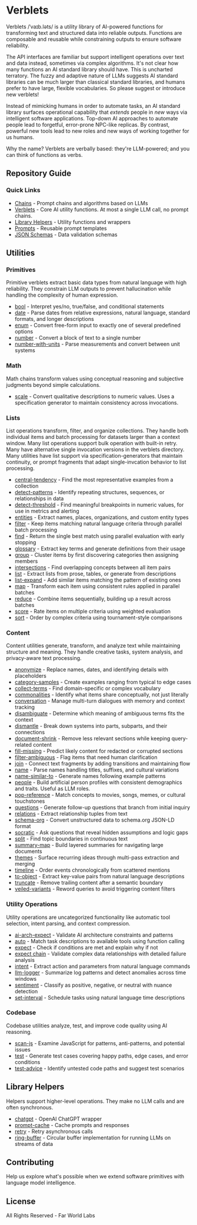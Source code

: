 # Verblets

Verblets /ˈvaɪb.ləts/ is a utility library of AI-powered functions for transforming text and structured data into reliable outputs. Functions are composable and reusable while constraining outputs to ensure software reliability. 

The API interfaces are familiar but support intelligent operations over text and data instead, sometimes via complex algorithms. It's not clear how many functions an AI standard library should have. This is uncharted terratory. The fuzzy and adaptive nature of LLMs suggests AI standard libraries can be much larger than classical standard libraries, and humans prefer to have large, flexible vocabularies. So please suggest or introduce new verblets!

Instead of mimicking humans in order to automate tasks, an AI standard library surfaces operational capability that *extends* people in *new* ways via intelligent software applications. Top-down AI approaches to automate people lead to forgetful, error-prone NPC-like replicas. By contrast, powerful new tools lead to new roles and new ways of working together for us humans.

Why the name? Verblets are verbally based: they're LLM-powered; and you can think of functions as verbs.

## Repository Guide

### Quick Links

- [Chains](./src/chains/) - Prompt chains and algorithms based on LLMs
- [Verblets](./src/verblets/) - Core AI utility functions. At most a single LLM call, no prompt chains. 
- [Library Helpers](./src/lib/) - Utility functions and wrappers
- [Prompts](./src/prompts/) - Reusable prompt templates
- [JSON Schemas](./src/json-schemas/) - Data validation schemas

## Utilities

### Primitives

Primitive verblets extract basic data types from natural language with high reliability. They constrain LLM outputs to prevent hallucination while handling the complexity of human expression.

- [bool](./src/verblets/bool) - Interpret yes/no, true/false, and conditional statements
- [date](./src/chains/date) - Parse dates from relative expressions, natural language, standard formats, and longer descriptions
- [enum](./src/verblets/enum) - Convert free-form input to exactly one of several predefined options
- [number](./src/verblets/number) - Convert a block of text to a single number
- [number-with-units](./src/verblets/number-with-units) - Parse measurements and convert between unit systems

### Math

Math chains transform values using conceptual reasoning and subjective judgments beyond simple calculations.

- [scale](./src/chains/scale) - Convert qualitative descriptions to numeric values. Uses a specification generator to maintain consistency across invocations.

### Lists

List operations transform, filter, and organize collections. They handle both individual items and batch processing for datasets larger than a context window. Many list operations support bulk operation with built-in retry. Many have alternative single invocation versions in the verblets directory. Many utilities have list support via specification-generators that maintain continuity, or prompt fragments that adapt single-invcation behavior to list processing.

- [central-tendency](./src/chains/central-tendency) - Find the most representative examples from a collection
- [detect-patterns](./src/chains/detect-patterns) - Identify repeating structures, sequences, or relationships in data
- [detect-threshold](./src/chains/detect-threshold) - Find meaningful breakpoints in numeric values, for use in metrics and alerting
- [entities](./src/chains/entities) - Extract names, places, organizations, and custom entity types
- [filter](./src/chains/filter) - Keep items matching natural language criteria through parallel batch processing
- [find](./src/chains/find) - Return the single best match using parallel evaluation with early stopping
- [glossary](./src/chains/glossary) - Extract key terms and generate definitions from their usage
- [group](./src/chains/group) - Cluster items by first discovering categories then assigning members
- [intersections](./src/chains/intersections) - Find overlapping concepts between all item pairs
- [list](./src/chains/list) - Extract lists from prose, tables, or generate from descriptions
- [list-expand](./src/verblets/list-expand) - Add similar items matching the pattern of existing ones
- [map](./src/chains/map) - Transform each item using consistent rules applied in parallel batches
- [reduce](./src/chains/reduce) - Combine items sequentially, building up a result across batches
- [score](./src/chains/score) - Rate items on multiple criteria using weighted evaluation
- [sort](./src/chains/sort) - Order by complex criteria using tournament-style comparisons

### Content

Content utilities generate, transform, and analyze text while maintaining structure and meaning. They handle creative tasks, system analysis, and privacy-aware text processing.

- [anonymize](./src/chains/anonymize) - Replace names, dates, and identifying details with placeholders
- [category-samples](./src/chains/category-samples) - Create examples ranging from typical to edge cases
- [collect-terms](./src/chains/collect-terms) - Find domain-specific or complex vocabulary
- [commonalities](./src/verblets/commonalities) - Identify what items share conceptually, not just literally
- [conversation](./src/chains/conversation) - Manage multi-turn dialogues with memory and context tracking
- [disambiguate](./src/chains/disambiguate) - Determine which meaning of ambiguous terms fits the context
- [dismantle](./src/chains/dismantle) - Break down systems into parts, subparts, and their connections
- [document-shrink](./src/chains/document-shrink) - Remove less relevant sections while keeping query-related content
- [fill-missing](./src/verblets/fill-missing) - Predict likely content for redacted or corrupted sections
- [filter-ambiguous](./src/chains/filter-ambiguous) - Flag items that need human clarification
- [join](./src/chains/join) - Connect text fragments by adding transitions and maintaining flow
- [name](./src/verblets/name) - Parse names handling titles, suffixes, and cultural variations
- [name-similar-to](./src/verblets/name-similar-to) - Generate names following example patterns
- [people](./src/chains/people) - Build artificial person profiles with consistent demographics and traits. Useful as LLM roles.
- [pop-reference](./src/chains/pop-reference) - Match concepts to movies, songs, memes, or cultural touchstones
- [questions](./src/chains/questions) - Generate follow-up questions that branch from initial inquiry
- [relations](./src/chains/relations) - Extract relationship tuples from text
- [schema-org](./src/verblets/schema-org) - Convert unstructured data to schema.org JSON-LD format
- [socratic](./src/chains/socratic) - Ask questions that reveal hidden assumptions and logic gaps
- [split](./src/chains/split) - Find topic boundaries in continuous text
- [summary-map](./src/chains/summary-map) - Build layered summaries for navigating large documents
- [themes](./src/chains/themes) - Surface recurring ideas through multi-pass extraction and merging
- [timeline](./src/chains/timeline) - Order events chronologically from scattered mentions
- [to-object](./src/chains/to-object) - Extract key-value pairs from natural language descriptions
- [truncate](./src/chains/truncate) - Remove trailing content after a semantic boundary
- [veiled-variants](./src/chains/veiled-variants) - Reword queries to avoid triggering content filters


### Utility Operations

Utility operations are uncategorized functionality like automatic tool selection, intent parsing, and context compression.

- [ai-arch-expect](./src/chains/ai-arch-expect) - Validate AI architecture constraints and patterns
- [auto](./src/verblets/auto) - Match task descriptions to available tools using function calling
- [expect](./src/verblets/expect) - Check if conditions are met and explain why if not
- [expect chain](./src/chains/expect) - Validate complex data relationships with detailed failure analysis
- [intent](./src/verblets/intent) - Extract action and parameters from natural language commands
- [llm-logger](./src/chains/llm-logger) - Summarize log patterns and detect anomalies across time windows
- [sentiment](./src/verblets/sentiment) - Classify as positive, negative, or neutral with nuance detection
- [set-interval](./src/chains/set-interval) - Schedule tasks using natural language time descriptions

### Codebase

Codebase utilities analyze, test, and improve code quality using AI reasoning.

- [scan-js](./src/chains/scan-js) - Examine JavaScript for patterns, anti-patterns, and potential issues
- [test](./src/chains/test) - Generate test cases covering happy paths, edge cases, and error conditions
- [test-advice](./src/chains/test-advice) - Identify untested code paths and suggest test scenarios

## Library Helpers

Helpers support higher-level operations. They make no LLM calls and are often synchronous.

- [chatgpt](./src/lib/chatgpt) - OpenAI ChatGPT wrapper
- [prompt-cache](./src/lib/prompt-cache) - Cache prompts and responses
- [retry](./src/lib/retry) - Retry asynchronous calls
- [ring-buffer](./src/lib/ring-buffer) - Circular buffer implementation for running LLMs on streams of data

## Contributing

Help us explore what's possible when we extend software primitives with language model intelligence.

## License

All Rights Reserved - Far World Labs
